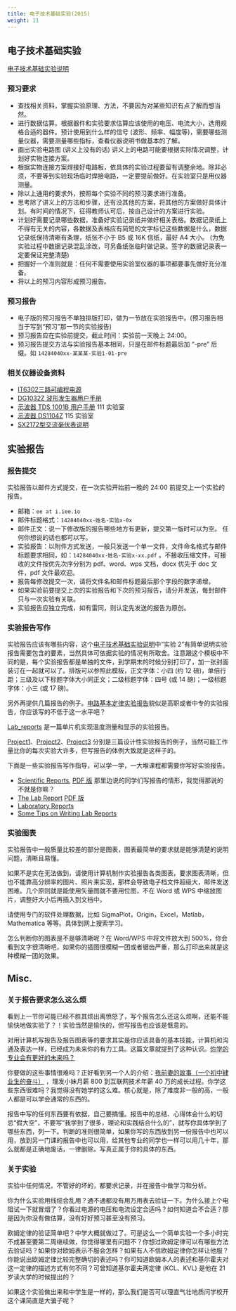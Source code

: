 ```yaml
---
title: 电子技术基础实验(2015)
weight: 11
---
```


## 电子技术基础实验

[电子技术基础实验说明](/tmp/labreport.pdf)

### 预习要求

*   查找相关资料，掌握实验原理、方法，不要因为对某些知识有点了解而想当然。
*   进行数据估算。根据器件和实验要求估算应该使用的电压、电流大小，选用规格合适的器件。预计使用到什么样的信号 (波形、频率、幅度等)，需要哪些测量仪器，需要测量哪些指标，查看仪器说明书做基本的了解。
*   画出实验电路图 (讲义上没有的话) 讲义上的电路可能要根据实际情况调整，计划好实物连接方案。
*   根据实物连接方案焊接好电路板，依具体的实验过程要留有调整余地。除非必须，不要等到实验现场临时焊接电路，一定要提前做好。在实验室只是用仪器测量。
*   除以上通用的要求外，按照每个实验不同的预习要求进行准备。
*   思考除了讲义上的方法和步骤，还有没其他的方案，将其他的方案做好具体计划。有时间的情况下，征得教师认可后，按自己设计的方案进行实验。
*   计划好需要记录哪些数据，准备好实验记录纸并做好相关表格。数据记录纸上不得有无关的内容，各数据及表格应有简短的文字标记这些数据是什么，数据记录纸保持清晰有条理，纸张不小于 B5 或 16K 信纸，最好 A4 大小。 (为免实验过程中数据记录混乱涂改，可另备纸张临时做记录。签字的数据记录表一定要保证完整清楚)
*   把握好一个准则就是：任何不需要使用实验室仪器的事项都要事先做好充分准备。
*   将以上的预习内容形成预习报告。

### 预习报告

*   电子版的预习报告不单独排版打印，做为一节放在实验报告中。(预习报告相当于写到“预习”那一节的实验报告)
*   预习报告应在实验前提交，截止时间：实验前一天晚上 24:00。
*   预习报告提交方法与实验报告基本相同，只是在邮件标题最后加 “-pre” 后缀。如 `14284040xx-某某某-实验1-01-pre`

### 相关仪器设备资料

*   [IT6302三路可编程电源](/tmp/IT6302.pdf)
*   [DG1032Z 波形发生器用户手册](/tmp/DG1000Z_UserGuide_CN.pdf)
*   [示波器 TDS 1001B 用户手册](/tmp/TDS-1001B.pdf) 111 实验室
*   [示波器 DS1104Z](/tmp/DS1000Z_UserGuide_CN.pdf) 115 实验室
*   [SX2172型交流毫伏表说明](http://t.cn/RUA2sl2)

## 实验报告

### 报告提交

实验报告以邮件方式提交，在一次实验开始前一晚的 24:00 前提交上一个实验的报告。

*   邮箱：`ee at i.iee.io`
*   邮件标题格式：`14284040xx-姓名-实验x-0x`
*   邮件正文：说一下修改版的报告哪些地方有更新，提交第一版时可以为空。
    任何你想说的话也都可以写。
*   实验报告：以附件方式发送，一般只发送一个单一文件，文件命名格式与邮件标题要求相同，如：`14284040xx-姓名-实验x-xx.pdf` 。不接收压缩文件，可接收的文件按优先次序分别为 pdf、word、wps 文档，docx 优先于 doc 文件，pdf 文件最欢迎。
*   报告每修改提交一次，请将文件名和邮件标题最后那个字段的数字递增。
*   如果实验前要提交上次的实验报告和下次的预习报告，请分开发送，每封邮件只与一次实验有关联。
*   实验报告应独立完成，如有雷同，则认定先发送的报告为原创。

### 实验报告写作

实验报告应该有哪些内容，这个[电子技术基础实验说明](/tmp/labreport.pdf)中“实验 2”有简单说明实验报告需要包含的要素，当然具体可依据实验的情况有所取舍。注意跟这个模板中不同的是，每个实验报告都是单独的文件，到学期末的时候分别打印了，加一张封面装订在一起就可以了。排版可以参照此模板，正文字体：小四 (约 12 磅)，单倍行距；三级及以下标题字体大小同正文；二级标题字体：四号 (或 14 磅)；一级标题字体：小三 (或 17 磅)。

另外再提供几篇报告的例子。[电路基本定律实验报告](/tmp/circuitreport.pdf)貌似是高职或者中专的实验报告，你应该写的不低于这一水平吧？

[Lab_reports](http://writing.engr.psu.edu/workbooks/labreport.html) 是一篇单片机实现温度测量和显示的实验报告。

[Project1](/tmp/project1.pdf)、[Project2](/tmp/project2.pdf)、[Project3](/tmp/project3.pdf) 分别是三篇设计性实验报告的例子，当然可能工作量比你的每次实验大许多，但写报告的体例大致就是这样子的。

下面是一些实验报告写作指导，可以学一学，一大堆课程都需要你写好实验报告。

*   [Scientific Reports](http://writingcenter.unc.edu/handouts/scientific-reports/), [PDF 版](/tmp/Scientific-Reports-The-Writing-Center.pdf) 那里边说的同学们写报告的情形，我觉得那说的不就是你嘛？
*   [The Lab Report](http://www.writing.utoronto.ca/advice/specific-types-of-writing/lab-report) [PDF 版](/tmp/lab-report.pdf)
*   [Laboratory Reports](http://writing.engr.psu.edu/workbooks/laboratory.html)
*   [Some Tips on Writing Lab Reports](http://www.chem.ucla.edu/~gchemlab/labnotebook_web.htm)

### 实验图表

实验报告中一般质量比较差的部分是图表，图表最简单的要求就是能够清楚的说明问题，清晰且易懂。

如果不是实在无法做到，请使用计算机制作实验报告各类图表，要求图表清晰，但也不能靠高分辨率的图片、照片来实现，那样会导致电子档文件超级大，邮件发送困难。几个原则就是能使用矢量图就不要用位图，不在 Word 或 WPS 中缩放图片，调整好大小后再插入到文档中。

请使用专门的软件处理数据，比如 SigmaPlot，Origin，Excel，Matlab， Mathematica 等等。具体到网上搜索学习。

怎么判断你的图表是不是够清晰呢？在 Word/WPS 中将文件放大到 500%，你会看到文字很清晰吧，如果你的插图很模糊一团或者锯齿严重，那么打印出来就是这种模糊一团的效果。

## Misc.

### 关于报告要求怎么这么烦

看到上一节你可能已经不胜其烦出离愤怒了，写个报告怎么还这么烦啊，还能不能愉快地做实验了？！实验当然是愉快的，但写报告也应该是惬意的。

对用计算机写报告及报告图表等的要求其实是你应该具备的基本技能，计算机和沟通及表达一样，已经成为未来你的有力工具。这篇文章就提到了这种认识。[你学的专业会有更好的未来吗？](http://t.cn/RyRfyuK)

你要做的这些事情很难吗？正好看到另一个人的介绍：[我前妻的故事（一个初中肄业生的奋斗）](http://ourcoders.com/thread/show/6934/) ，理发小妹月薪 800 到互联网技术年薪 40 万的成长过程。你学这些东西很难吗？我觉得没有她学的这么难。核心就是，除了难度非一般的高，一般人都是可以学会通常的东西的。

报告中写的任何东西要有依据，自己要搞懂。报告中的总结、心得体会什么的切忌“假大空”，不要写“我学到了很多，理论和实践结合什么的”，就写你具体学到了哪些东西，列一下。判断的准则很简单，如果你写的东西放到另一份报告中也可以用，放到另一门课的报告中也可以用，给其他专业的同学也一样可以用几十年，那么就都是正确地废话，一律删除。写真正属于你的具体的东西。

### 关于实验

实验中任何情况，不管好的坏的，都要求记录，并在报告中做学习和分析。

你为什么实验用线缆会乱用？通不通都没有用万用表去验证一下。为什么接上个电阻试一下就冒烟了？你看过电源的电压和电流设定合适吗？如何知道合不合适？那是因为你没有做估算，没有好好预习甚至没有预习。

欧姆定律的验证简单吧？中学大概就做过了。可是这么一个简单实验一个多小时完不成甚至要第二周继续做，你觉得哪里有问题不？你想过欧姆定律可以有哪些方法去验证吗？如果你对欧姆表示不服会怎样？如果有人不信欧姆定律你怎样让他服？你能说出欧姆定律比较完整确切的表述吗？你可知道欧姆本人的表述和基尔霍夫对这一定律的描述方式有何不同？可曾知道基尔霍夫两定律 (KCL、KVL) 是他在 21 岁读大学的时候提出的？

如果这个实验做出来和中学生是一样的，那么我们是否可以理直气壮地质问学校开这个课简直是大骗子呢？
